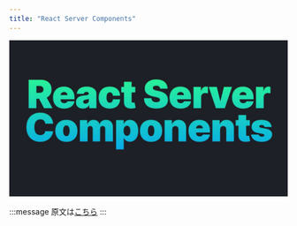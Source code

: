 ```yaml
---
title: "React Server Components"
---
```


![](/images/learning-patterns/react-server-components-1280w.jpg)

:::message
原文は[こちら]()
:::
